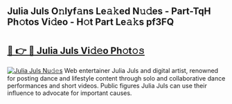 ## Julia Juls O𝚗lyf𝚊ns Le𝚊𝚔ed N𝚞𝚍es - Part-TqH Ph𝚘tos Vi𝚍eo - H𝚘t Part Le𝚊𝚔s pf3FQ

# <h2><a href="http://hf1oqt.feru.top/?c=Julia+Juls">🔗 👉 🔴 Julia Juls Vi𝚍𝚎o Ph𝚘t𝚘𝚜</a></h2>

[![Julia Juls Nu𝚍𝚎s](https://i.imgur.com/0TWrTi3.gif)](http://hf1oqt.feru.top/?c=Julia+Juls)
Web entertainer Julia Juls and digital artist, renowned for posting dance and lifestyle content through solo and collaborative dance performances and short videos. Public figures Julia Juls can use their influence to advocate for important causes. 
